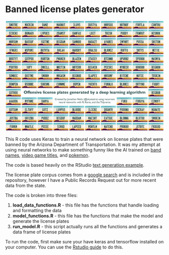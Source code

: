 # Banned license plates generator

![Offensive license plates](banned_plates.png)

This R code uses Keras to train a neural network on license plates that were banned by the Arizona Department of Transportation. It was my attempt at using neural networks to make something funny like the AI trained on [band names](https://twitter.com/botnikstudios/status/955870327652970496
), [video game titles](https://disexplications.tumblr.com/post/159165060164/video-game-titles-created-by-a-neural-network), and [pokemon](http://aiweirdness.com/post/147834883707/pokemon-generated-by-neural-network).

The code is based heavily on the RStudio [text generation example](https://keras.rstudio.com/articles/examples/lstm_text_generation.html).

The license plate corpus comes from a [google search](http://www.governmentattic.org/7docs/AZ-BannedPlates_2012.pdf) and is included in the repository, however I have a Public Records Request out for more recent data from the state.

The code is broken into three files:

  1. __load_data_functions.R__ - this file has the functions that handle loading and formatting the data
  2. __model_functions.R__ - this file has the functions that make the model and generate the license plates
  3. __run_model.R__ - this script actually runs all the functions and generates a data frame of license plates

To run the code, first make sure your have keras and tensorflow installed on your computer. You can use the [Rstudio guide](https://keras.rstudio.com/) to do this.